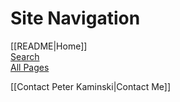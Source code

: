 # Site Navigation

[[README|Home]]  
[Search](/search.html)  
[All Pages](/all-pages.html)  

[[Contact Peter Kaminski|Contact Me]]  